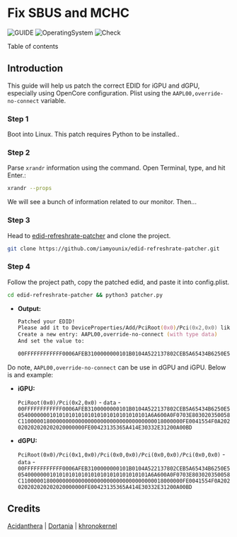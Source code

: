 # Fix SBUS and MCHC

![GUIDE](https://img.shields.io/badge/Guide-SBUS&MCHC-purple)
![OperatingSystem](https://img.shields.io/badge/OS-Hackintosh-blue)
![Check](https://img.shields.io/badge/Status-Pass-brightgreen)

Table of contents



## Introduction

This guide will help us patch the correct EDID for iGPU and dGPU, especially using OpenCore configuration. Plist using the `AAPL00,override-no-connect` variable.

### Step 1

Boot into Linux. This patch requires Python to be installed..

### Step 2

Parse `xrandr` information using the command. Open Terminal, type, and hit Enter.:

```zsh
xrandr --props
```

We will see a bunch of information related to our monitor. Then...

### Step 3

Head to [edid-refreshrate-patcher](https://github.com/iamyounix/edid-refreshrate-patcher) and clone the project.

```zsh
git clone https://github.com/iamyounix/edid-refreshrate-patcher.git
```

### Step 4

Follow the project path, copy the patched edid, and paste it into config.plist.

```zsh
cd edid-refreshrate-patcher && python3 patcher.py 
```

- **Output:**

    ```zsh
    Patched your EDID!
    Please add it to DeviceProperties/Add/PciRoot(0x0)/Pci(0x2,0x0) like this:
    Create a new entry: AAPL00,override-no-connect (with type data)
    And set the value to:

    00FFFFFFFFFFFF0006AFEB3100000000101B0104A522137802CEB5A65434B6250E505400000001010101010101010101010101010101A6A600A0F0703E803020350058C110000018000000000000000000000000000000000018000000FE0041554F0A202020202020202020000000FE00423135365A414E30332E31200A00BD
    ```

Do note, `AAPL00,override-no-connect` can be use in dGPU and iGPU. Below is and example:

- **iGPU:**

    `PciRoot(0x0)/Pci(0x2,0x0)` - `data` - `00FFFFFFFFFFFF0006AFEB3100000000101B0104A522137802CEB5A65434B6250E505400000001010101010101010101010101010101A6A600A0F0703E803020350058C110000018000000000000000000000000000000000018000000FE0041554F0A202020202020202020000000FE00423135365A414E30332E31200A00BD`

- **dGPU:**

    `PciRoot(0x0)/Pci(0x1,0x0)/Pci(0x0,0x0)/Pci(0x0,0x0)/Pci(0x0,0x0)` - `data` - `00FFFFFFFFFFFF0006AFEB3100000000101B0104A522137802CEB5A65434B6250E505400000001010101010101010101010101010101A6A600A0F0703E803020350058C110000018000000000000000000000000000000000018000000FE0041554F0A202020202020202020000000FE00423135365A414E30332E31200A00BD`

## Credits

[Acidanthera](https://github.com/acidanthera/) | [Dortania](https://github.com/dortania) | [khronokernel](https://github.com/khronokernel)
